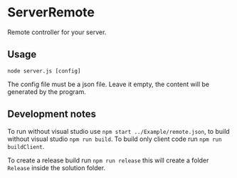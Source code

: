 # ServerRemote
Remote controller for your server.
## Usage
`node server.js [config]`

The config file must be a json file. Leave it empty, the content will be generated by the program. 
## Development notes
To run without visual studio use `npm start ../Example/remote.json`, to build without visual studio `npm run build`.
To build only client code run `npm run buildClient`.

To create a release build run `npm run release` this will create a folder `Release` inside the solution folder.
